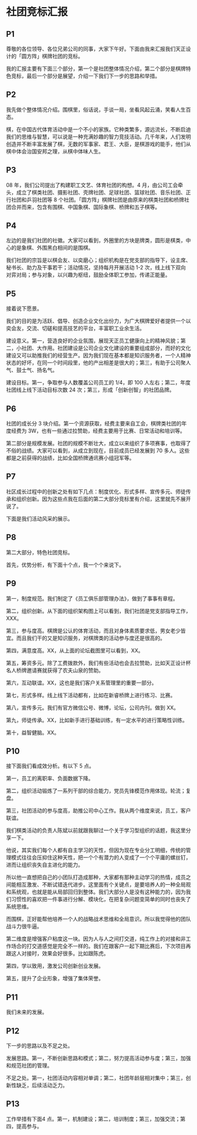 # 社团竞标汇报

## P1

尊敬的各位领导、各位兄弟公司的同事，大家下午好。下面由我来汇报我们天正设计的「圆方阵」棋牌社团的竞标。

我的汇报主要有下面三个部分，第一个是社团整体情况介绍，第二个部分是棋牌特色竞标，最后一个部分是展望，介绍一下我们下一步的思路和举措。

## P2

我先做个整体情况介绍。围棋里，俗话说，手谈一局，坐看风起云涌，笑看人生百态。

棋，在中国古代体育活动中是一个不小的家族。它种类繁多，源远流长，不断启迪我们的思维与智慧，可以说是一种充满妙趣的智力竞技活动。几千年来，人们发明创造并不断丰富发展了棋，无数的军事家、君王、大臣，是棋游戏的能手，他们从棋中体会治国安邦之理，从棋中体味人生。

## P3

08 年，我们公司提出了构建职工文艺、体育社团的构想。4 月，由公司工会牵头，成立了棋类社团、摄影社团、壳牌社团、足球社团、篮球社团、音乐社团、正行社团和乒羽社团等 8 个社团。「圆方阵」棋牌社团是由原来的棋类社团和桥牌社团合并而来，包含有围棋、中国象棋、国际象棋、桥牌和五子棋等。

## P4

左边的是我们社团的社徽。大家可以看到，外圈里的方块是牌类，圆形是棋类，中心的是象棋、外围黑白相间的是围棋。

我们社团的宗旨是以棋会友、以奕磨心；组织机构是在党支部的指导下，设主席、秘书长、助力及干事若干；活动情况，坚持每月开展活动 1-2 次，线上线下双向对弈对局；参与对象，以兴趣为枢纽，鼓励全体职工参加，传递正能量。

## P5

接着说下愿景。

我们的目的是为活跃、倡导、创造企业文化出份力，为广大棋牌爱好者提供一个以奕会友，交流、切磋和提高技艺的平台，丰富职工业余生活。

建设意义。第一，营造良好的企业氛围，展现天正员工健康向上的精神风貌；第二，小社团、大作用。社团建设是公司企业文化建设的重要组成部分，而好的文化建设又可以助推我们的经营生产。因为我们现在基本都是知识服务者，一个人精神状态的好坏，在同一个时间段里，他的产出相差是很大的；第三，有助于公司聚人气、鼓士气、扬名气。

建设目标。第一，争取参与人数覆盖公司员工的 1/4，即 100 人左右；第二，年度社团线上线下活动目标次数 24 次；第三，形成「创新创智」的社团品牌。

## P6

社团的成长分 3 块介绍。第一个资源获取，经费主要来自工会，棋牌类社团的年度经费为 3W，也有一些通过拉赞助，经费主要用于比赛、日常活动和培训等。

第二部分是规模发展。社团的规模不断壮大，成立以来组织了多项赛事，也取得了不俗的战绩。大家可以看到，从成立到现在，目前成员已经发展到 70 多人。这些都是之前获得的战绩，比如全国桥牌通讯赛小组冠军等。

## P7

社区成长过程中的创新之处有如下几点：制度优化、形式多样、宣传多元、师徒传承和组织创新。因为这些点我在后面的第二大部分竞标里有介绍，这里就先不展开说了。

下面是我们活动风采的展示。

## P8

第二大部分，特色社团竞标。

首先，优势分析，有下面十个点，我一个个来说下。

## P9

第一，制度规范。我们制定了《员工俱乐部管理办法》，做到了事事有章程。

第二，组织创新。从下面的组织架构图上可以看到，我们社团是党支部指导工作，XXX。

第三，参与度高。棋牌是公认的体育活动，而且对身体素质要求低，男女老少皆宜。而且我们干的又是知识服务，对棋牌类的活动参与度还是很高的。

第四，满意度高。XX，从上面的论坛截图里可以看到，XX。

第五，筹资多元。除了工费拨款外，我们有些活动也会去拉赞助，比如天正设计杯名人桥牌邀请赛就获得了农夫山泉的赞助。

第六，互动联谊。XX，这也是我们客户关系管理里的重要一部分。

第七，形式多样。线上线下活动都有，比如在新睿桥牌上进行练习、比赛。

第八，宣传多元。我们有官方微信公号、微博，论坛，公司内刊。做到 XX。

第九，师徒传承。XX，比如新手进行基础训练，有一定水平的进行策略性训练。

第十，益智健脑。XX。

## P10

接下面我们看成效分析。有以下 5 点。

第一，员工的离职率、负面数据下降。

第二，组织活动锻炼了一系列干部的综合能力，党员先锋模范作用体现。轮流；复盘。

第三，社团活动的参与度高，助推公司中心工作。我从两个维度来说，员工，客户联谊。

我们棋类活动的负责人陈斌以前就跟我聊过一个关于学习型组织的话题，我这里分享一下。

他说，其实我们每个人都有自主学习的天性，但因为现在专业分工明细，传统的管理模式往往会压抑住这种天性，把一个个有潜力的人变成了一个个平庸的螺丝钉，进而让组织丧失自主进化的能力。

所以他一直想把自己的小团队打造成那种，大家都有那种主动学习的热情，成员之间能相互激发、不断试错迭代进步。这里面有个关键点，是要培养人的一种全局观和系统观，也就是能从局部回归到整体。我们大部分人是没有这种能力的，因为我们习惯性的喜欢把一件事进行分解、模块化，在把复杂问题变简单的同时也丧失了系统思维。

而围棋，正好能帮他培养一个人的战略战术思维和全局意识。所以我觉得他的团队战斗力很牛逼。

第二维度是增强客户粘度这一块。因为人与人之间打交道，纯工作上的对接和非工作场合的打交道感觉是完全不一样的。我们在跟客户一起下期比赛后，下次项目再跟这人对接时，效果会好很多。比如跟陈虎。

第四，学以致用，激发公司创新创业发展。

第五，提升了企业形象，增强了集体荣誉。

## P11

我们未来的发展。

## P12

下一步的思路以及不足之处。

发展思路。第一，不断创新思路和模式；第二，努力提高活动参与度；第三，加强和规范社团的管理。

不足之处。第一，社团活动内容相对单调；第二，社团年龄层相对集中；第三，创新性缺乏，后续活动乏力。

## P13

工作举措有下面4 点。第一，机制建设；第二，培训制度；第三，加强交流；第四，提高参与。



